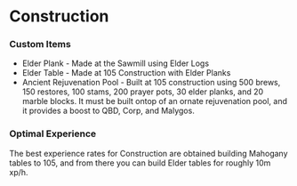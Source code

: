 # Construction

### Custom Items

* Elder Plank - Made at the Sawmill using Elder Logs
* Elder Table - Made at 105 Construction with Elder Planks
* Ancient Rejuvenation Pool - Built at 105 construction using 500 brews, 150 restores, 100 stams, 200 prayer pots, 30 elder planks, and 20 marble blocks. It must be built ontop of an ornate rejuvenation pool, and it provides a boost to QBD, Corp, and Malygos.

### Optimal Experience

The best experience rates for Construction are obtained building Mahogany tables to 105, and from there you can build Elder tables for roughly 10m xp/h.
